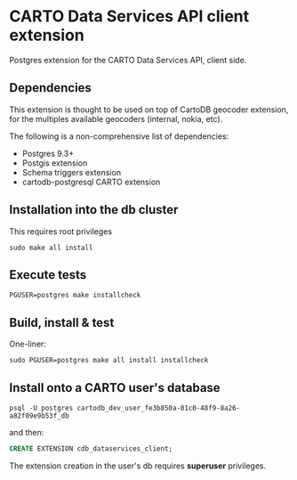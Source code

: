 # CARTO Data Services API client extension
Postgres extension for the CARTO Data Services API, client side.

## Dependencies
This extension is thought to be used on top of CartoDB geocoder extension, for the multiples available geocoders (internal, nokia, etc). 

The following is a non-comprehensive list of dependencies:

- Postgres 9.3+
- Postgis extension
- Schema triggers extension
- cartodb-postgresql CARTO extension

## Installation into the db cluster
This requires root privileges
```
sudo make all install
```

## Execute tests
```
PGUSER=postgres make installcheck
```

## Build, install & test
One-liner:
```
sudo PGUSER=postgres make all install installcheck
```

## Install onto a CARTO user's database

```
psql -U postgres cartodb_dev_user_fe3b850a-01c0-48f9-8a26-a82f09e9b53f_db
```

and then:

```sql
CREATE EXTENSION cdb_dataservices_client;
```

The extension creation in the user's db requires **superuser** privileges.
